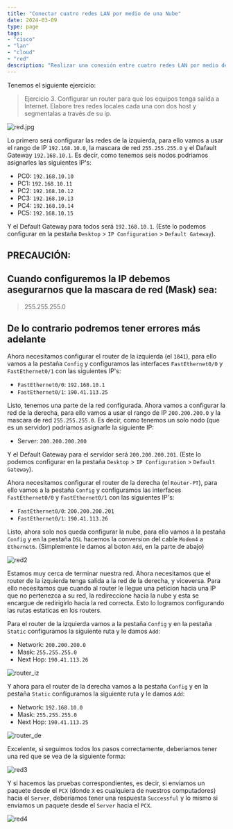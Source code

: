 ```yaml
---
title: "Conectar cuatro redes LAN por medio de una Nube"
date: 2024-03-09
type: page
tags: 
- "cisco"
- "lan"
- "cloud"
- "red"
description: "Realizar una conexión entre cuatro redes LAN por medio de una nube, utilizando Cisco Packet Tracer."
---
```


Tenemos el siguiente ejercicio: 
> Ejercicio 3. Configurar un router para que los equipos tenga salida a Internet. Elabore tres redes locales cada una con dos host y segmentalas a través de su ip.

![red.jpg](red.jpg)

Lo primero será configurar las redes de la izquierda, para ello vamos a usar el rango de IP `192.168.10.0`, la mascara de red `255.255.255.0` y el Dafault Gateway `192.168.10.1`. Es decir, como tenemos seis nodos podriamos asignarles las siguientes IP's: 

- PC0: `192.168.10.10`
- PC1: `192.168.10.11`
- PC2: `192.168.10.12`
- PC3: `192.168.10.13`
- PC4: `192.168.10.14`
- PC5: `192.168.10.15`

Y el Default Gateway para todos será `192.168.10.1`. (Este lo podemos configurar en la pestaña `Desktop` > `IP Configuration` > `Default Gateway`).

## PRECAUCIÓN: 
## Cuando configuremos la IP debemos asegurarnos que la mascara de red (Mask) sea: 
> 255.255.255.0
## De lo contrario podremos tener errores más adelante

Ahora necesitamos configurar el router de la izquierda (el `1841`), para ello vamos a la pestaña `Config` y configuramos las interfaces `FastEthernet0/0` y `FastEthernet0/1` con las siguientes IP's: 

- `FastEthernet0/0`: `192.168.10.1`
- `FastEthernet0/1`: `190.41.113.25`

Listo, tenemos una parte de la red configurada. Ahora vamos a configurar la red de la derecha, para ello vamos a usar el rango de IP `200.200.200.0` y la mascara de red `255.255.255.0`. Es decir, como tenemos un solo nodo (que es un servidor) podriamos asignarle la siguiente IP: 

- Server: `200.200.200.200`

Y el Default Gateway para el servidor será `200.200.200.201`. (Este lo podemos configurar en la pestaña `Desktop` > `IP Configuration` > `Default Gateway`).

Ahora necesitamos configurar el router de la derecha (el `Router-PT`), para ello vamos a la pestaña `Config` y configuramos las interfaces `FastEthernet0/0` y `FastEthernet0/1` con las siguientes IP's: 

- `FastEthernet0/0`: `200.200.200.201`
- `FastEthernet0/1`: `190.41.113.26`

Listo, ahora solo nos queda configurar la nube, para ello vamos a la pestaña `Config` y en la pestaña `DSL` hacemos la conversion del cable `Modem4` a `Ethernet6`. (Simplemente le damos al boton `Add`, en la parte de abajo)

![red2](red2.jpg) 

Estamos muy cerca de terminar nuestra red. Ahora necesitamos que el router de la izquierda tenga salida a la red de la derecha, y viceversa. Para ello necesitamos que cuando al router le llegue una peticion hacia una IP que no pertenezca a su red, la redireccione hacia la nube y esta se encargue de redirigirlo hacia la red correcta. Esto lo logramos configurando las rutas estaticas en los routers. 

Para el router de la izquierda vamos a la pestaña `Config` y en la pestaña `Static` configuramos la siguiente ruta y le damos `Add`: 

- Network: `200.200.200.0`
- Mask: `255.255.255.0`
- Next Hop: `190.41.113.26`

![router_iz](router_iz.jpg)

Y ahora para el router de la derecha vamos a la pestaña `Config` y en la pestaña `Static` configuramos la siguiente ruta y le damos `Add`: 

- Network: `192.168.10.0`
- Mask: `255.255.255.0`
- Next Hop: `190.41.113.25`

![router_de](router_de.jpg)

Excelente, si seguimos todos los pasos correctamente, deberiamos tener una red que se vea de la siguiente forma: 

![red3](red3.jpg)

Y si hacemos las pruebas correspondientes, es decir, si enviamos un paquete desde el `PCX` (donde `X` es cualquiera de nuestros computadores) hacia el `Server`, deberiamos tener una respuesta `Successful` y lo mismo si enviamos un paquete desde el `Server` hacia el `PCX`. 

![red4](red4.jpg)



